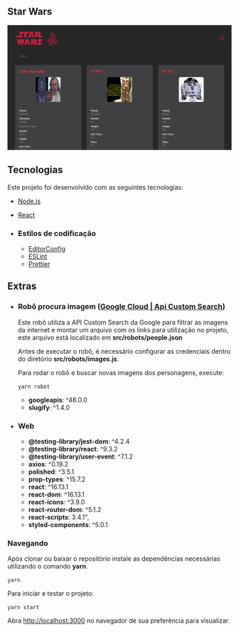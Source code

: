 ## Star Wars

<p align="center">
  <img alt="Star Wars" src="https://github.com/leandrocanabarro/star-wars/blob/master/screenshots/home-dark.png?raw=true"  width="800px"/>
</p>

## Tecnologias

Este projeto foi desenvolvido com as seguintes tecnologias:

- [Node.js](https://nodejs.org/en/)
- [React](https://reactjs.org)

- ### Estilos de codificação
  - [EditorConfig](https://editorconfig.org/)
  - [ESLint](https://eslint.org/)
  - [Prettier](https://prettier.io/)

## Extras

- ### Robô procura imagem ([Google Cloud | Api Custom Search](https://cloud.google.com))
  Este robô utiliza a API Custom Search da Google para filtrar as imagens da internet e montar um arquivo com os links para utilização no projeto, este arquivo está localizado em **src/robots/people.json**

  Antes de executar o robô, é necessário configurar as credenciais dentro do diretório **src/robots/images.js**.

  Para rodar o robô e buscar novas imagens dos personagens, execute:

  ```
  yarn robot
  ```

	* **googleapis**:  ^48.0.0
	* **slugify**:  ^1.4.0

- ### Web
	* **@testing-library/jest-dom**:  ^4.2.4
	* **@testing-library/react**:  ^9.3.2
	* **@testing-library/user-event**:  ^7.1.2
	* **axios**:  ^0.19.2
	* **polished**:  ^3.5.1
	* **prop-types**:  ^15.7.2
	* **react**:  ^16.13.1
	* **react-dom**:  ^16.13.1
	* **react-icons**:  ^3.9.0
	* **react-router-dom**:  ^5.1.2
	* **react-scripts**:  3.4.1",
	* **styled-components**:  ^5.0.1

### Navegando

Após clonar ou baixar o repositório instale as dependências necessárias utilizando o comando **yarn**.

```
yarn
```

Para iniciar e testar o projeto:

```
yarn start
```

Abra [http://localhost:3000](http://localhost:3000) no navegador de sua preferência para visualizar.
